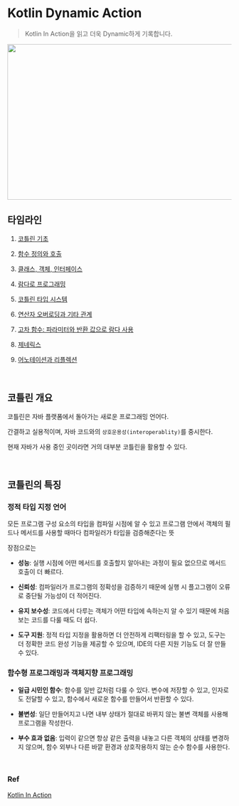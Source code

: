 # Kotlin Dynamic Action

> Kotlin In Action을 읽고 더욱 Dynamic하게 기록합니다.

<img src ="https://velog.velcdn.com/images/haero_kim/post/212f9167-e32d-41f1-be80-0e6bc12c6cf8/general.png" width = 700px height = 350px></img>

## 타임라인

1. [코틀린 기초](./1.Kotlin-Basic/)

2. [함수 정의와 호출](./2.Functional/)
3. [클래스, 객체, 인터페이스](./3.Object/)
4. [람다로 프로그래밍](./4.Lambda/)
5. [코틀린 타입 시스템](./5.Nullable/)
6. [연산자 오버로딩과 기타 관계](./6.Operator/)
7. [고차 함수: 파라미터와 반환 값으로 람다 사용](./7.High-Level-Function/)
8. [제네릭스](./8.Generics/)
9. [어노테이션과 리플렉션](./9.Annotation-Reflection/)

<br>

## 코틀린 개요

코틀린은 자바 플랫폼에서 돌아가는 새로운 프로그래밍 언어다.
  
간결하고 실용적이며, 자바 코드와의 `상호운용성(interoperablity)`를 중시한다.
  
현재 자바가 사용 중인 곳이라면 거의 대부분 코틀린을 활용할 수 있다.

<br>

## 코틀린의 특징

### 정적 타입 지정 언어
모든 프로그램 구성 요소의 타입을 컴파일 시점에 알 수 있고 프로그램 안에서 객체의 필드나 메서드를 사용할 때마다 컴파일러가 타입을 검증해준다는 뜻
  
장점으로는
- **성능**: 실행 시점에 어떤 메서드를 호출할지 알아내는 과정이 필요 없으므로 메서드 호출이 더 빠르다.

- **신뢰성**: 컴파일러가 프로그램의 정확성을 검증하기 때문에 실행 시 플고그램이 오류로 중단될 가능성이 더 적어진다.
- **유지 보수성**: 코드에서 다루는 객체가 어떤 타입에 속하는지 알 수 있기 때문에 처음 보는 코드를 다룰 때도 더 쉽다.
- **도구 지원**: 정적 타입 지정을 활용하면 더 안전하게 리팩터링을 할 수 있고, 도구는 더 정확한 코드 완성 기능을 제공할 수 있으며, IDE의 다른 지원 기능도 더 잘 만들 수 있다.

### 함수형 프로그래밍과 객체지향 프로그래밍

- **일급 시민인 함수**: 함수를 일반 값처럼 다룰 수 있다. 변수에 저장할 수 있고, 인자로도 전달할 수 있고, 함수에서 새로운 함수를 만들어서 반환할 수 있다.

- **불변성**: 일단 만들어지고 나면 내부 상태가 절대로 바뀌지 않는 불변 객체를 사용해 프로그램을 작성한다.
- **부수 효과 없음**: 입력이 같으면 항상 같은 출력을 내놓고 다른 객체의 상태를 변경하지 않으며, 함수 외부나 다른 바깥 환경과 상호작용하지 않는 순수 함수를 사용한다.


<br>

### Ref
[Kotlin In Action](https://www.yes24.com/Product/Goods/55148593)
